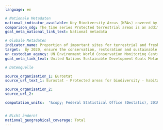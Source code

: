 ```yaml
---
language: en

# Nationale Metadaten
national_indicator_available: Key Biodiversity Areas (KBAs) covered by protected areas<br>Protected terrestrial areas.
comparison_sdg: The time series Protected terrestrial areas is an additional time series. The time series Key Biodiversity areas covered by protected areas is not diaggregated by terrestrial and freshwater areas.
goal_meta_national_link_text: National metadata

# Globale Metadaten
indicator_name: Proportion of important sites for terrestrial and freshwater biodiversity that are covered by protected areas, by ecosystem type
target:  By 2020, ensure the conservation, restoration and sustainable use of terrestrial and inland freshwater ecosystems and their services, in particular forests, wetlands, mountains and drylands, in line with obligations under international agreements
un_custodian_agency: UN Environment World Conservation Monitoring Centre (UNEP-WCMC), United Nations Environment Programme (UNEP), International Union for Conservation of Nature (IUCN)
goal_meta_link_text: United Nations Sustainable Development Goals Metadata

# Datenquelle

source_organisation_1: Eurostat
source_url_text_1: Eurostat - Protected areas for biodiversity - habitats directive

source_organisation_2:
source_url_2:

computation_units:  "&copy; Federal Statistical Office (Destatis), 2019"


# Nicht ändern!
national_geographical_coverage: Total
---
```

